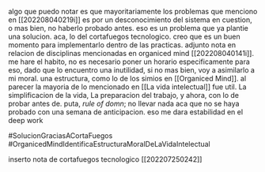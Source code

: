 algo que puedo notar es que mayoritariamente los problemas que menciono en [[202208040219i]] es por un desconocimiento del sistema en cuestion, o mas bien, no haberlo probado antes. eso es un problema que ya plantie una solucion. aca, lo del cortafuegos tecnologico. creo que es un buen momento para implementarlo dentro de las practicas. adjunto nota en relacion de disciplinas mencionadas  en organiced mind [[202208040141i]]. me hare el habito, no es necesario poner un horario especificamente para eso, dado que lo encuentro una inutilidad, si no mas bien, voy a asimilarlo a mi moral. una estructura, como lo de los simios en [[Organiced Mind]]. al parecer la mayoria de lo mencionado en [[La vida intelectual]] fue util. La simplificacion de la vida, La preparacion del trabajo, y ahora, con lo de probar antes de. puta, *rule of domn*; no llevar nada aca que no se haya probado con una semana de anticipacion. eso me dara estabilidad en el deep work

#SolucionGraciasACortaFuegos
#OrganicedMindIdentificaEstructuraMoralDeLaVidaIntelectual


inserto nota de cortafuegos tecnologico [[202207250242]]
